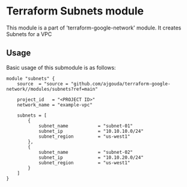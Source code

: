 # Terraform Subnets module

This module is a part of 'terraform-google-network' module. It creates Subnets for a VPC 

## Usage

Basic usage of this submodule is as follows:

```hcl
module "subnets" {
    source  = "source = "github.com/ajgouda/terraform-google-network//modules/subnets?ref=main"

    project_id   = "<PROJECT ID>"
    network_name = "example-vpc"

    subnets = [
        {
            subnet_name           = "subnet-01"
            subnet_ip             = "10.10.10.0/24"
            subnet_region         = "us-west1"
        },
        {
            subnet_name           = "subnet-02"
            subnet_ip             = "10.10.20.0/24"
            subnet_region         = "us-west1"
        }
    ]
}
```
